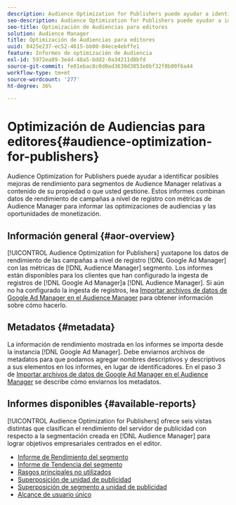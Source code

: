 ```yaml
---
description: Audience Optimization for Publishers puede ayudar a identificar posibles mejoras de rendimiento para segmentos de Audience Manager relativas a contenido de su propiedad o que usted gestione. Estos informes combinan datos de rendimiento de campañas a nivel de registro con métricas de Audience Manager para informar las optimizaciones de audiencias y las oportunidades de monetización.
seo-description: Audience Optimization for Publishers puede ayudar a identificar posibles mejoras de rendimiento para segmentos de Audience Manager relativas a contenido de su propiedad o que usted gestione. Estos informes combinan datos de rendimiento de campañas a nivel de registro con métricas de Audience Manager para informar las optimizaciones de audiencias y las oportunidades de monetización.
seo-title: Optimización de Audiencias para editores
solution: Audience Manager
title: Optimización de Audiencias para editores
uuid: 8425e237-ec52-4615-bb00-84ece4ebffe1
feature: Informes de optimización de Audiencia
exl-id: 5972ea89-3e4d-48a5-bdd2-0a34211d8bfd
source-git-commit: fe01ebac8c0d0ad3630d3853e0bf32f0b00f6a44
workflow-type: tm+mt
source-wordcount: '277'
ht-degree: 36%

---
```


# Optimización de Audiencias para editores{#audience-optimization-for-publishers}

Audience Optimization for Publishers puede ayudar a identificar posibles mejoras de rendimiento para segmentos de Audience Manager relativas a contenido de su propiedad o que usted gestione. Estos informes combinan datos de rendimiento de campañas a nivel de registro con métricas de Audience Manager para informar las optimizaciones de audiencias y las oportunidades de monetización.

## Información general {#aor-overview}

[!UICONTROL Audience Optimization for Publishers] yuxtapone los datos de rendimiento de las campañas a nivel de registro  [!DNL Google Ad Manager] con las métricas de  [!DNL Audience Manager] segmento. Los informes están disponibles para los clientes que han configurado la ingesta de registros de [!DNL Google Ad Manager]a [!DNL Audience Manager]. Si aún no ha configurado la ingesta de registros, lea [Importar archivos de datos de Google Ad Manager en el Audience Manager](import-dfp.md) para obtener información sobre cómo hacerlo.

## Metadatos {#metadata}

La información de rendimiento mostrada en los informes se importa desde la instancia [!DNL Google Ad Manager]. Debe enviarnos archivos de metadatos para que podamos agregar nombres descriptivos y descriptivos a sus elementos en los informes, en lugar de identificadores. En el paso 3 de [Importar archivos de datos de Google Ad Manager en el Audience Manager](../../../reporting/audience-optimization-reports/aor-publishers/import-dfp.md) se describe cómo enviarnos los metadatos.

## Informes disponibles {#available-reports}

[!UICONTROL Audience Optimization for Publishers] ofrece seis vistas distintas que clasifican el rendimiento del servidor de publicidad con respecto a la segmentación creada en  [!DNL Audience Manager] para lograr objetivos empresariales centrados en el editor.

+ [Informe de Rendimiento del segmento](publisher-segment-performance.md)
+ [Informe de Tendencia del segmento](publisher-segment-trends.md)
+ [Rasgos principales no utilizados](publisher-top-unused-traits.md)
+ [Superposición de unidad de publicidad](publisher-ad-unit-overlap.md)
+ [Superposición de segmento a unidad de publicidad](publisher-segment-ad-unit-overlap.md)
+ [Alcance de usuario único](publisher-unique-reach.md)
